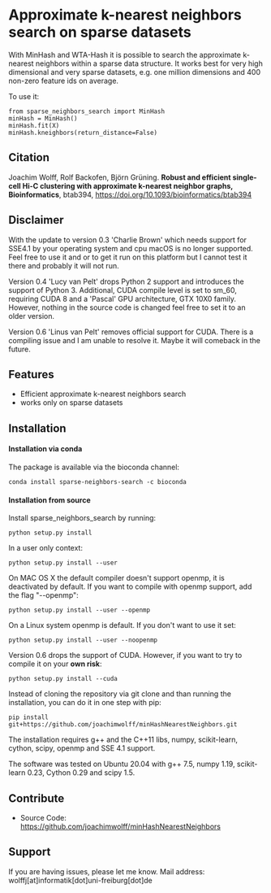 # Approximate k-nearest neighbors search on sparse datasets
With MinHash and WTA-Hash it is possible to search the approximate k-nearest neighbors 
within a sparse data structure. It works best for very high dimensional and very sparse datasets, e.g. one million dimensions and 400 non-zero feature ids on average.

To use it:

    from sparse_neighbors_search import MinHash
    minHash = MinHash()
    minHash.fit(X)
    minHash.kneighbors(return_distance=False)


Citation
--------

Joachim Wolff, Rolf Backofen, Björn Grüning. **Robust and efficient single-cell Hi-C clustering with approximate k-nearest neighbor graphs, Bioinformatics**, btab394, https://doi.org/10.1093/bioinformatics/btab394


Disclaimer
----------

With the update to version 0.3 'Charlie Brown' which needs support for SSE4.1 by your operating system and cpu macOS is no longer supported. Feel free to use it and or to get it run on this platform but I cannot test it there and probably it will not run.

Version 0.4 'Lucy van Pelt' drops Python 2 support and introduces the support of Python 3. Additional, CUDA compile level is set to sm_60, requiring CUDA 8 and a 'Pascal'  GPU architecture, GTX 10X0 family. However, nothing in the source code is changed feel free to set it to an older version.

Version 0.6 'Linus van Pelt' removes official support for CUDA. There is a compiling issue and I am unable to resolve it. Maybe it will comeback in the future.

Features
--------

- Efficient approximate k-nearest neighbors search
- works only on sparse datasets

## Installation

#### Installation via conda

The package is available via the bioconda channel:

	conda install sparse-neighbors-search -c bioconda


#### Installation from source

Install sparse_neighbors_search by running:

    python setup.py install

In a user only context:

	python setup.py install --user

On MAC OS X the default compiler doesn't support openmp, it is deactivated by default. If you want to compile with openmp support, add the flag "--openmp":
	
	python setup.py install --user --openmp

On a Linux system openmp is default. If you don't want to use it set:
	
	python setup.py install --user --noopenmp

Version 0.6 drops the support of CUDA. However, if you want to try to compile it on your **own risk**:
	
	python setup.py install --cuda
	
Instead of cloning the repository via git clone and than running the installation, you can do it in one step with pip:
	
	pip install git+https://github.com/joachimwolff/minHashNearestNeighbors.git

The installation requires g++ and the C++11 libs, numpy, scikit-learn, cython, scipy, openmp and SSE 4.1 support.

The software was tested on Ubuntu 20.04 with g++ 7.5, numpy 1.19, scikit-learn 0.23, Cython 0.29 and scipy 1.5.


Contribute
----------

- Source Code: https://github.com/joachimwolff/minHashNearestNeighbors

Support
-------

If you are having issues, please let me know.
Mail address: wolffj[at]informatik[dot]uni-freiburg[dot]de

